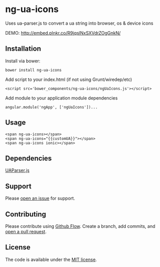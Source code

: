 # ng-ua-icons

Uses ua-parser.js to convert a ua string into browser, os & device icons

DEMO: http://embed.plnkr.co/R9jqslNxSXVdrZOgGnkN/

## Installation

Install via bower:

```bower install ng-ua-icons```

Add script to your index.html (if not using Grunt/wiredep/etc)

```<script src='bower_components/ng-ua-icons/ngUaIcons.js'></script>```

Add module to your application module dependencies

```angular.module('ngApp', ['ngUaIcons'])...```

## Usage

```
<span ng-ua-icons></span>
<span ng-ua-icons="{{customUA}}"></span>
<span ng-ua-icons ionic></span>
```

## Dependencies
[UAParser.js](http://faisalman.github.io/ua-parser-js)

## Support

Please [open an issue](https://github.com/christurnbull/ng-ua-icons/issues/new) for support.

## Contributing

Please contribute using [Github Flow](https://guides.github.com/introduction/flow/). Create a branch, add commits, and [open a pull request](https://github.com/christurnbull/ng-ua-icons/compare/).

## License

The code is available under the [MIT license](LICENSE.txt).
